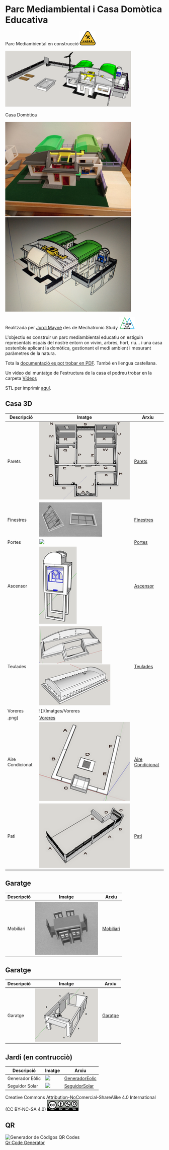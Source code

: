 # Parc Mediambiental i Casa Domòtica Educativa

Parc Mediambiental en construcció <img src="Imatges/UnderConstruction.png" width="50" />

<img src="Imatges/Parc.png" width="400" />

Casa Domòtica

<img src="Imatges/MVIMG_20220114_194909_492.jpg" width="400" /> <img src="Imatges/IMG_20200816_234822_996.jpg" width="400" />

Realitzada per [Jordi Mayné](https://github.com/maynej) des de Mechatronic Study <img src="Imatges/Logo3senseFons.png" width="50" />

L'objectiu es construir un parc mediambiental educatiu on estiguin representats espais del nostre entorn on vivim, arbres, hort, riu... i una casa sostenible aplicant la domòtica, gestionant el medi ambient i mesurant paràmetres de la natura.

Tota la [documentació es pot trobar en PDF](https://github.com/maynej/Smart-Home/tree/main/DOC). També en llengua castellana.

Un vídeo del muntatge de l'estructura de la casa el podreu trobar en la carpeta [Vídeos](https://github.com/maynej/Smart-Home/tree/main/Videos)

STL per imprimir [aquí](https://github.com/maynej/Smart-Home/tree/main/STL_SMARTHOME).

## Casa 3D 
  
Descripció         | Imatge          | Arxiu         
------------- | ------------- | ------------- 
Parets |![](Imatges/Parets.png) | [Parets](STL_SMARTHOME/Casa/Parets)
Finestres |![](Imatges/Finestres.png) | [Finestres](STL_SMARTHOME/Casa/Finestres)
Portes |![](Imatges/Portes.png) | [Portes](STL_SMARTHOME/Casa/Portes)
Ascensor |![](Imatges/16.png) | [Ascensor](STL_SMARTHOME/Casa/Ascensor)
Teulades |![](Imatges/Frontal.png) ![](Imatges/Trassera.png) | [Teulades](STL_SMARTHOME/Casa/Teulada)
Voreres |![](Imatges/Voreres
.png) | [Voreres](STL_SMARTHOME/Casa/Vorera)
Aire Condicionat |![](Imatges/AireCondicionat.png) | [Aire Condicionat](STL_SMARTHOME/Casa/AireCondicionat)
Pati |![](Imatges/Pati.png) | [Pati](STL_SMARTHOME/Casa/Pati)

## Garatge

Descripció         | Imatge          | Arxiu         
------------- | ------------- | ------------- 
Mobiliari |![](Imatges/Mobiliari.png) | [Mobiliari](STL_SMARTHOME/Casa/Mobiliari)

## Garatge

Descripció         | Imatge          | Arxiu         
------------- | ------------- | ------------- 
Garatge |![](Imatges/Garatge.png) | [Garatge](STL_SMARTHOME/Garatge)

## Jardi (en contrucciò)

Descripció         | Imatge          | Arxiu         
------------- | ------------- | ------------- 
Generador Eòlic |![](Imatges/GeneradorEolic.png) | [GeneradorEolic](STL_SMARTHOME/Jardi/GeneradorEolic)
Seguidor Solar |![](Imatges/SeguidorSolar.png) | [SeguidorSolar](STL_SMARTHOME/Jardi/SeguidorSolar)

Creative Commons Attribution-NoComercial-ShareAlike 4.0 International (CC BY-NC-SA 4.0)  <img src="Imatges/CC.png" width="100" />

## QR
<div id="qrcode">
<img src="https://www.codigos-qr.com/qr/php/qr_img.php?d=https%3A%2F%2Fgithub.com%2Fmaynej%2FSmart-Home&s=8&e=m" alt="Generador de Códigos QR Codes"/>
<br/><a href="https://www.codigos-qr.com/en/qr-code-generator/" target="_blank" id"qrgenerator">Qr Code Generator</a>
</div>
